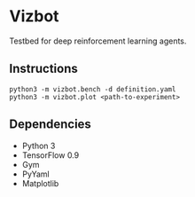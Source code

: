 Vizbot
======

Testbed for deep reinforcement learning agents.

## Instructions

```shell
python3 -m vizbot.bench -d definition.yaml
python3 -m vizbot.plot <path-to-experiment>
```

## Dependencies

- Python 3
- TensorFlow 0.9
- Gym
- PyYaml
- Matplotlib
